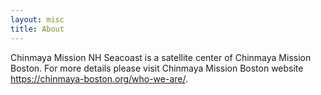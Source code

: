 ```yaml
---
layout: misc
title: About
---
```


Chinmaya Mission NH Seacoast is a satellite center of Chinmaya Mission Boston. For more details please visit Chinmaya Mission Boston website https://chinmaya-boston.org/who-we-are/.
